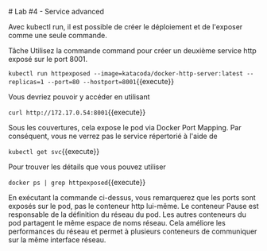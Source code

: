 # Lab #4 - Service advanced

Avec kubectl run, il est possible de créer le déploiement et de l'exposer comme une seule commande.

Tâche
Utilisez la commande command pour créer un deuxième service http exposé sur le port 8001.

`kubectl run httpexposed --image=katacoda/docker-http-server:latest --replicas=1 --port=80 --hostport=8001`{{execute}}

Vous devriez pouvoir y accéder en utilisant

`curl http://172.17.0.54:8001`{{execute}}

Sous les couvertures, cela expose le pod via Docker Port Mapping. Par conséquent, vous ne verrez pas le service répertorié à l'aide de

`kubectl get svc`{{execute}}

Pour trouver les détails que vous pouvez utiliser

`docker ps | grep httpexposed`{{execute}}

En exécutant la commande ci-dessus, vous remarquerez que les ports sont exposés sur le pod, pas le conteneur http lui-même. Le conteneur Pause est responsable de la définition du réseau du pod. Les autres conteneurs du pod partagent le même espace de noms réseau. Cela améliore les performances du réseau et permet à plusieurs conteneurs de communiquer sur la même interface réseau.

